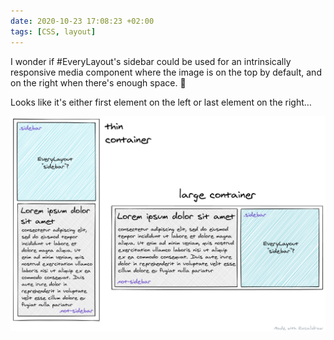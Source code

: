 ```yaml
---
date: 2020-10-23 17:08:23 +02:00
tags: [CSS, layout]
---
```


I wonder if #EveryLayout's sidebar could be used for an intrinsically responsive media component where the image is on the top by default, and on the right when there's enough space. 🤔

Looks like it's either first element on the left or last element on the right…

![A media element based on EveryLayout's sidebar?](everylayout-media-element.png)
